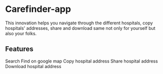 # Carefinder-app
This innovation helps you navigate through the different hospitals, copy hospitals' addresses, share and download same not only for yourself but also your folks. 

## Features
Search
Find on google map
Copy hospital address
Share hospital address
Download hospital address


